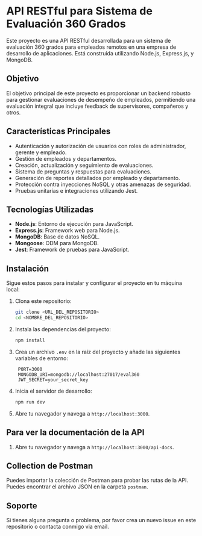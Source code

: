 # API RESTful para Sistema de Evaluación 360 Grados

Este proyecto es una API RESTful desarrollada para un sistema de evaluación 360 grados para empleados remotos en una empresa de desarrollo de aplicaciones. Está construida utilizando Node.js, Express.js, y MongoDB.

## Objetivo

El objetivo principal de este proyecto es proporcionar un backend robusto para gestionar evaluaciones de desempeño de empleados, permitiendo una evaluación integral que incluye feedback de supervisores, compañeros y otros.

## Características Principales

- Autenticación y autorización de usuarios con roles de administrador, gerente y empleado.
- Gestión de empleados y departamentos.
- Creación, actualización y seguimiento de evaluaciones.
- Sistema de preguntas y respuestas para evaluaciones.
- Generación de reportes detallados por empleado y departamento.
- Protección contra inyecciones NoSQL y otras amenazas de seguridad.
- Pruebas unitarias e integraciones utilizando Jest.

## Tecnologías Utilizadas

- **Node.js**: Entorno de ejecución para JavaScript.
- **Express.js**: Framework web para Node.js.
- **MongoDB**: Base de datos NoSQL.
- **Mongoose**: ODM para MongoDB.
- **Jest**: Framework de pruebas para JavaScript.

## Instalación

Sigue estos pasos para instalar y configurar el proyecto en tu máquina local:

1. Clona este repositorio:

   ```bash
   git clone <URL_DEL_REPOSITORIO>
   cd <NOMBRE_DEL_REPOSITORIO>

   ```

2. Instala las dependencias del proyecto:

   ```bash
   npm install
   ```

3. Crea un archivo `.env` en la raíz del proyecto y añade las siguientes variables de entorno:

   ```env
    PORT=3000
    MONGODB_URI=mongodb://localhost:27017/eval360
    JWT_SECRET=your_secret_key
   ```

4. Inicia el servidor de desarrollo:

   ```bash
   npm run dev
   ```

5. Abre tu navegador y navega a `http://localhost:3000`.

## Para ver la documentación de la API

1. Abre tu navegador y navega a `http://localhost:3000/api-docs`.

## Collection de Postman

Puedes importar la colección de Postman para probar las rutas de la API. Puedes encontrar el archivo JSON en la carpeta `postman`.

## Soporte

Si tienes alguna pregunta o problema, por favor crea un nuevo issue en este repositorio o contacta conmigo via email.
